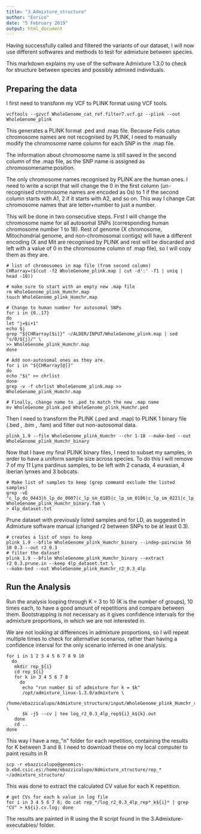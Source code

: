 ```yaml
---
title: "3.Admixture_structure"
author: "Enrico"
date: "5 February 2019"
output: html_document
---
```


Having successfully called and filtered the variants of our dataset, I will now use different softwares and methods to test for admixture between species.

This markdown explains my use of the software Admixture 1.3.0 to check for structure between species and possibly admixed individuals.

## Preparing the data

I first need to transform my VCF to PLINK format using VCF tools.
```
vcftools --gzvcf WholeGenome_cat_ref.filter7.vcf.gz --plink --out WholeGenome_plink
```
This generates a PLINK format .ped and .map file. Because Felis catus chromosome names are not recognised by PLINK, I need to manually modify the chromosome name column for each SNP in the .map file.

The information about chromosome name is still saved in the second column of the .map file, as the SNP name is assigned as chromosomename:position.

The only chromosome names recognised by PLINK are the human ones. I need to write a script that will change the 0 in the first column (un-recognised chromosome names are encoded as 0s) to 1 if the second column starts with A1, 2 if it starts with A2, and so on. This way I change Cat chromosome names that are letter+number to just a number.

This will be done in two consecutive steps. First I will change the chromosome name for all autosomal SNPs (corresponding human chromosome number 1 to 18). Rest of genome (X chromosome, Mitochondrial genome, and non-chromosomal contigs) will have a different encoding (X and Mit are recognised by PLINK and rest will be discarded and left with a value of 0 in the chromosome column of .map file), so I will copy them as they are.
```
# list of chromosomes in map file (from second column)
CHRarray=($(cut -f2 WholeGenome_plink.map | cut -d':' -f1 | uniq | head -18))

# make sure to start with an empty new .map file
rm WholeGenome_plink_Humchr.map
touch WholeGenome_plink_Humchr.map

# Change to human number for autosomal SNPs
for i in {0..17}
do
let "j=$i+1"
echo $j
grep "${CHRarray[$i]}" ~/ALDER/INPUT/WholeGenome_plink.map | sed "s/0/${j}/" \
>> WholeGenome_plink_Humchr.map
done

# Add non-autosomal ones as they are.
for i in "${CHRarray[@]}"
do
echo "$i" >> chrlist
done
grep -v -f chrlist WholeGenome_plink.map >> WholeGenome_plink_Humchr.map

# Finally, change name to .ped to match the new .map name
mv WholeGenome_plink.ped WholeGenome_plink_Humchr.ped
```
Then I need to transform the PLINK (.ped and .map) to PLINK 1 binary file (.bed , .bim , .fam) and filter out non-autosomal data.
```
plink_1.9 --file WholeGenome_plink_Humchr --chr 1-18 --make-bed --out WholeGenome_plink_Humchr_binary
```
Now that I have my final PLINK binary files, I need to subset my samples, in order to have a uniform sample size across species. To do this I will remove 7 of my 11 Lynx pardinus samples, to be left with 2 canada, 4 eurasian, 4 iberian lynxes and 3 bobcats.
```
# Make list of samples to keep (grep command exclude the listed samples)
grep -vE "c_lp_do_0443|h_lp_do_0007|c_lp_sm_0185|c_lp_sm_0186|c_lp_sm_0221|c_lp_sm_0298|c_lp_sm_0359" WholeGenome_plink_Humchr_binary.fam \
> 4lp_dataset.txt
```
Prune dataset with previously listed samples and for LD, as suggested in Admixture software manual (changed r2 between SNPs to be at least 0.3).
```
# creates a list of snps to keep
plink_1.9 --bfile WholeGenome_plink_Humchr_binary --indep-pairwise 50 10 0.3 --out r2_0.3
# filter the dataset
plink_1.9 --bfile WholeGenome_plink_Humchr_binary --extract r2_0.3.prune.in --keep 4lp_dataset.txt \
--make-bed --out WholeGenome_plink_Humchr_r2_0.3_4lp
```

## Run the Analysis

Run the analysis looping through K = 3 to 10 (K is the number of groups), 10 times each, to have a good amount of repetitions and compare between them.
Bootstrapping is not necessary as it gives confidence intervals for the admixture proportions, in which we are not interested in.

We are not looking at differences in admixture proportions, so I will repeat multiple times to check for alternative scenarios, rather than having a confidence interval for the only scenario inferred in one analysis.
```
for i in 1 2 3 4 5 6 7 8 9 10
  do
   mkdir rep_${i}
   cd rep_${i}
   for k in 3 4 5 6 7 8
     do
      echo "run number $i of admixture for k = $k"
      /opt/admixture_linux-1.3.0/admixture \
      /home/ebazzicalupo/Admixture_structure/input/WholeGenome_plink_Humchr_r2_0.3_4lp.bed \
      $k -j5 --cv | tee log_r2_0.3_4lp_rep${i}_k${k}.out
   done
   cd ..
done
```
This way I have a rep_"n" folder for each repetition, containing the results for K between 3 and 8.
I need to download these on my local computer to paint results in R
```
scp -r ebazzicalupo@genomics-b.ebd.csic.es:/home/ebazzicalupo/Admixture_structure/rep_* ~/admixture_structure/
```
This was done to extract the calculated CV value for each K repetition.
```
# get CVs for each k value in log file
for i in 3 4 5 6 7 8; do cat rep_*/log_r2_0.3_4lp_rep*_k${i}* | grep "CV" > k${i}.cv.log; done
```
The results are painted in R using the R script found in the 3.Admixture-executables/ folder.
